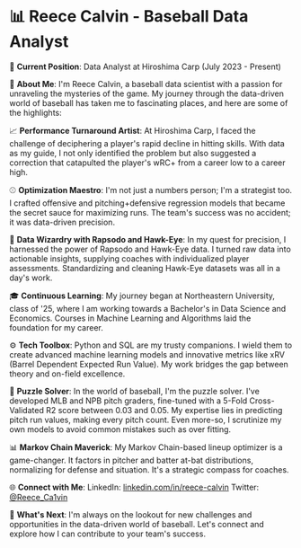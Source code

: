 # 📊 **Reece Calvin - Baseball Data Analyst**

🏢 **Current Position**: Data Analyst at Hiroshima Carp (July 2023 - Present)

🧠 **About Me**:
I'm Reece Calvin, a baseball data scientist with a passion for unraveling the mysteries of the game. My journey through the data-driven world of baseball has taken me to fascinating places, and here are some of the highlights:

📈 **Performance Turnaround Artist**:
At Hiroshima Carp, I faced the challenge of deciphering a player's rapid decline in hitting skills. With data as my guide, I not only identified the problem but also suggested a correction that catapulted the player's wRC+ from a career low to a career high.

⚾ **Optimization Maestro**:
I'm not just a numbers person; I'm a strategist too. I crafted offensive and pitching+defensive regression models that became the secret sauce for maximizing runs. The team's success was no accident; it was data-driven precision.

📡 **Data Wizardry with Rapsodo and Hawk-Eye**:
In my quest for precision, I harnessed the power of Rapsodo and Hawk-Eye data. I turned raw data into actionable insights, supplying coaches with individualized player assessments. Standardizing and cleaning Hawk-Eye datasets was all in a day's work.

🎓 **Continuous Learning**:
My journey began at Northeastern University, class of '25, where I am working towards a Bachelor's in Data Science and Economics. Courses in Machine Learning and Algorithms laid the foundation for my career.

⚙️ **Tech Toolbox**:
Python and SQL are my trusty companions. I wield them to create advanced machine learning models and innovative metrics like xRV (Barrel Dependent Expected Run Value). My work bridges the gap between theory and on-field excellence.

🧩 **Puzzle Solver**:
In the world of baseball, I'm the puzzle solver. I've developed MLB and NPB pitch graders, fine-tuned with a 5-Fold Cross-Validated R2 score between 0.03 and 0.05. My expertise lies in predicting pitch run values, making every pitch count. Even more-so, I scrutinize my own models to avoid common mistakes such as over fitting.

📊 **Markov Chain Maverick**:
My Markov Chain-based lineup optimizer is a game-changer. It factors in pitcher and batter at-bat distributions, normalizing for defense and situation. It's a strategic compass for coaches.

🌐 **Connect with Me**:
LinkedIn: [linkedin.com/in/reece-calvin](https://www.linkedin.com/in/reece-calvin/)
Twitter: [@Reece_Ca1vin](https://twitter.com/Reece_Ca1vin)

🔮 **What's Next**:
I'm always on the lookout for new challenges and opportunities in the data-driven world of baseball. Let's connect and explore how I can contribute to your team's success.
